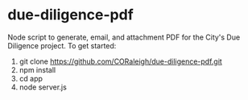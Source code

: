 # due-diligence-pdf
Node script to generate, email, and attachment PDF for the City's Due Diligence project. To get started:
1. git clone https://github.com/CORaleigh/due-diligence-pdf.git
2. npm install
3. cd app
4. node server.js
